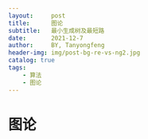 ```yaml
---
layout:     post
title:      图论
subtitle:   最小生成树及最短路
date:       2021-12-7
author:     BY, Tanyongfeng 
header-img: img/post-bg-re-vs-ng2.jpg
catalog: true
tags:
    - 算法
    - 图论
---
```


# 图论

